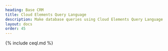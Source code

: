 ```yaml
---
heading: Base CRM
title: Cloud Elements Query Language
description: Make database queries using Cloud Elements Query Language.
layout: docs
order: 45
---
```


{% include ceql.md %}
